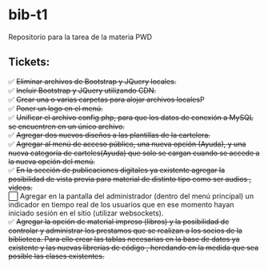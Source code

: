 # bib-t1

Repositorio para la tarea de la materia PWD

## Tickets:

✅ ~~Eliminar archivos de Bootstrap y JQuery locales.~~ 
<br> 
✅ ~~Incluir Bootstrap y JQuery utilizando CDN.~~
<br>
✅ ~~Crear una o varias carpetas para alojar archivos locales~~P
<br>
✅ ~~Poner un logo en el menú.~~
<br>
✅ ~~Unificar el archivo config.php, para que los datos de conexión a MySQL se encuentren en un único archivo.~~
<br>
✅ ~~Agregar dos nuevos diseños a las plantillas de la cartelera.~~
<br>
✅ ~~Agregar al menú de acceso público, una nueva opción (Ayuda), y una nueva categoría de carteles(Ayuda) que solo se cargan cuando se accede a la nueva opción del menú.~~
<br>
✅ ~~En la sección de publicaciones digitales ya existente agregar la posibilidad de vista previa para material de distinto tipo como ser audios , videos.~~
<br>
⬜️ Agregar en la pantalla del administrador (dentro del menú principal) un indicador en tiempo real de los usuarios que en ese momento hayan iniciado sesión en el sitio (utilizar websockets).
<br>
✅ ~~Agregar la opción de material impreso (libros) y la posibilidad de controlar y administrar los prestamos que se realizan a los socios de la biblioteca. Para ello crear las tablas necesarias en la base de datos ya existente y las nuevas librerías de código , heredando en la medida que sea posible las clases existentes.~~
<br>
